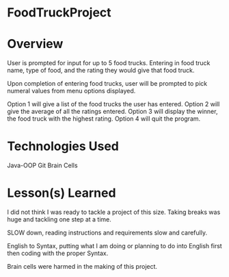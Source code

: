 # FoodTruckProject

# Overview
User is prompted for input for up to 5 food trucks. Entering in food truck name, type of food, and the rating they would give that food truck.

Upon completion of entering food trucks, user will be prompted to pick numeral values from menu options displayed. 

Option 1 will give a list of the food trucks the user has entered. 
Option 2 will give the average of all the ratings entered. 
Option 3 will display the winner, the food truck with the highest rating. Option 4 will quit the program.

# Technologies Used
Java-OOP
Git
Brain Cells


# Lesson(s) Learned
I did not think I was ready to tackle a project of this size. Taking breaks was huge and tackling one step at a time.

SLOW down, reading instructions and requirements slow and carefully.

English to Syntax, putting what I am doing or planning to do into English first then coding with the proper Syntax.

Brain cells were harmed in the making of this project.

